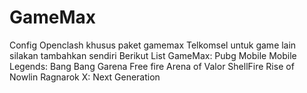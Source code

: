 # GameMax
Config Openclash khusus paket gamemax Telkomsel untuk game lain silakan tambahkan sendiri
Berikut List GameMax:
Pubg Mobile
Mobile Legends: Bang Bang
Garena Free fire
Arena of Valor
ShellFire
Rise of Nowlin
Ragnarok X: Next Generation

